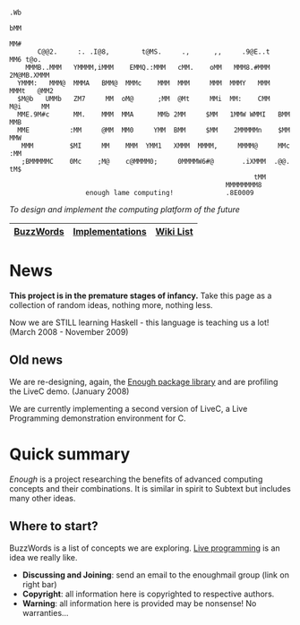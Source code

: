 
```
                                                                     .Wb        
                                                                     bMM        
                                                                     MM#        
       C@@2.     :. .I@8,        t@MS.     .,      ,,     .9@E..t    MM6 t@o.   
    MMMB..MMM   YMMMM,iMMM    EMMQ.:MMM   cMM.    oMM   MMM8.#MMM   2M@MB.XMMM  
  YMMM:   MMM@  MMMA   BMM@  MMMc    MMM  MMM     MMM  MMMY   MMM   MMMt   @MM2 
  $M@b   UMMb   ZM7     MM  oM@      ;MM  @Mt     MMi  MM:    CMM   M@i     MM  
  MME.9M#c      MM.    MMM  MMA      MMb 2MM     $MM   1MMW WMMI   BMM     MMB  
  MME          :MM     @MM  MM0     YMM  BMM     $MM    2MMMMMn    $MM     MMW  
   MMM         $MI     MM    MMM  YMM1   XMMM  MMMM,     MMMM@     MMc    :MM   
   ;BMMMMMC    0Mc    ;M@    c@MMMM0;     0MMMMW6#@       .iXMMM  .@@.    tM$   
                                                             tMM                
                                                      MMMMMMMM8           
                   enough lame computing!             .8E0009    
```


_To design and implement the computing platform of the future_

| **[BuzzWords](BuzzWords.md)** | [Implementations](Implementations.md) | [Wiki List](http://code.google.com/p/enough/w/list) |
|:------------------------------|:--------------------------------------|:----------------------------------------------------|

# News #

**This project is in the premature stages of infancy.** Take this page as a collection of random ideas, nothing more, nothing less.

Now we are STILL learning Haskell - this language is teaching us a lot! (March 2008 - November 2009)

## Old news ##
We are re-designing, again, the [Enough package library](PackageLibrary.md) and are profiling the LiveC demo. (January 2008)

We are currently implementing a second version of LiveC, a Live Programming demonstration environment for C.

# Quick summary #
_Enough_ is a project researching the benefits of advanced computing concepts and their combinations. It is similar in spirit to Subtext but includes many other ideas.


## Where to start? ##
BuzzWords is a list of concepts we are exploring.
[Live programming](LiveProgramming.md) is an idea we really like.

  * **Discussing and Joining**: send an email to the enoughmail group (link on right bar)
  * **Copyright**: all information here is copyrighted to respective authors.
  * **Warning**: all information here is provided may be nonsense! No warranties...
